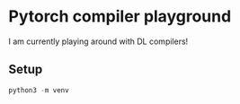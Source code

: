 # Pytorch compiler playground
I am currently playing around with DL compilers!

## Setup
```python
python3 -m venv
```